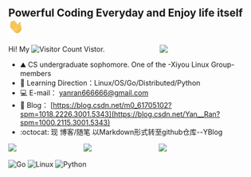 ## Powerful Coding Everyday and Enjoy life itself  <img src="https://raw.githubusercontent.com/ABSphreak/ABSphreak/master/gifs/Hi.gif" width="30px"></h2>

<img align='right' src='https://user-images.githubusercontent.com/5713670/87202985-820dcb80-c2b6-11ea-9f56-7ec461c497c3.gif' width='200"'>

Hi! My  ![Visitor Count](https://profile-counter.glitch.me/yanyanran/count.svg)  Vistor.

- ⛰️ CS undergraduate sophomore. One of the -Xiyou Linux Group- members
- 🌱 Learning Direction：Linux/OS/Go/Distributed/Python
- 💻 E-mail： yanran666666@gmail.com
- 💬 Blog： [https://blog.csdn.net/m0_61705102?spm=1018.2226.3001.5343](https://blog.csdn.net/Yan__Ran?spm=1000.2115.3001.5343) 
- :octocat:  现 博客/随笔 以Markdown形式转至github仓库--YBlog

<img width="40%" align="right" src="https://github-readme-stats.vercel.app/api?username=yanyanran&show_icons=true&hide_border=true" />
<img width="30%" align="left" src="https://github-readme-stats.vercel.app/api/top-langs/?username=yanyanran&theme=dark&layout=compact" />

![](https://img.shields.io/badge/%E5%86%99%E4%BD%9C%E5%B7%A5%E5%85%B7-VS%20Code%2FIDEA-brightgreen)


![Go](https://img.shields.io/badge/-Go-333333?style=flat&logo=Go&logoColor=007396)
![Linux](https://img.shields.io/badge/-Linux-333333?style=flat&logo=Linux&logoColor=FCC624)
![Python](https://img.shields.io/badge/-Python-333333?style=flat&logo=Python&logoColor=FCC624)

